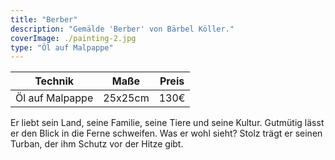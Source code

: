 ```yaml
---
title: "Berber"
description: "Gemälde 'Berber' von Bärbel Köller."
coverImage: ./painting-2.jpg
type: "Öl auf Malpappe"
---
```


| Technik         | Maße    | Preis |
|-----------------|---------|-------|
| Öl auf Malpappe | 25x25cm | 130€  |


Er liebt sein Land, seine Familie, seine Tiere und seine Kultur. Gutmütig lässt er den Blick in die Ferne schweifen. Was er wohl sieht? Stolz trägt er seinen Turban, der ihm Schutz vor der Hitze gibt.